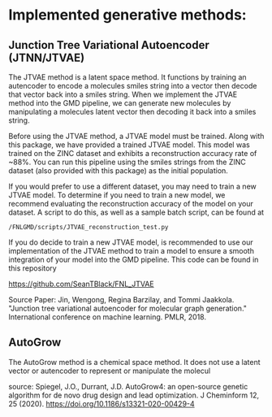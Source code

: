 # Implemented generative methods:

## Junction Tree Variational Autoencoder (JTNN/JTVAE)

The JTVAE method is a latent space method. It functions by training an autencoder to encode a molecules smiles string into a vector then decode that vector back into a smiles string. When we implement the JTVAE method into the GMD pipeline, we can generate new molecules by manipulating a molecules latent vector then decoding it back into a smiles string. 

Before using the JTVAE method, a JTVAE model must be trained. Along with this package, we have provided a trained JTVAE model. This model was trained on the ZINC dataset and exhibits a reconstruction accuracy rate of ~88%. You can run this pipeline using the smiles strings from the ZINC dataset (also provided with this package) as the initial population. 

If you would prefer to use a different dataset, you may need to train a new JTVAE model. To determine if you need to train a new model, we recommend evaluating the reconstruction accuracy of the model on your dataset. A script to do this, as well as a sample batch script, can be found at 

```
/FNLGMD/scripts/JTVAE_reconstruction_test.py
```

If you do decide to train a new JTVAE model, is recommended to use our implementation of the JTVAE method to train a model to ensure a smooth integration of your model into the GMD pipeline. This code can be found in this repository 

https://github.com/SeanTBlack/FNL_JTVAE

Source Paper: Jin, Wengong, Regina Barzilay, and Tommi Jaakkola. "Junction tree variational autoencoder for molecular graph generation." International conference on machine learning. PMLR, 2018.

## AutoGrow

The AutoGrow method is a chemical space method. It does not use a latent vector or autencoder to represent or manipulate the molecul

source: Spiegel, J.O., Durrant, J.D. AutoGrow4: an open-source genetic algorithm for de novo drug design and lead optimization. J Cheminform 12, 25 (2020). https://doi.org/10.1186/s13321-020-00429-4